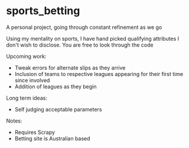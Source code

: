# sports_betting
 
A personal project, going through constant refinement as we go

Using my mentality on sports, I have hand picked qualifying attributes I don't wish to disclose. You are free to look through the code

Upcoming work:
 - Tweak errors for alternate slips as they arrive
 - Inclusion of teams to respective leagues appearing for their first time since involved
 - Addition of leagues as they begin

Long term ideas:
 - Self judging acceptable parameters

Notes:
 - Requires Scrapy
 - Betting site is Australian based